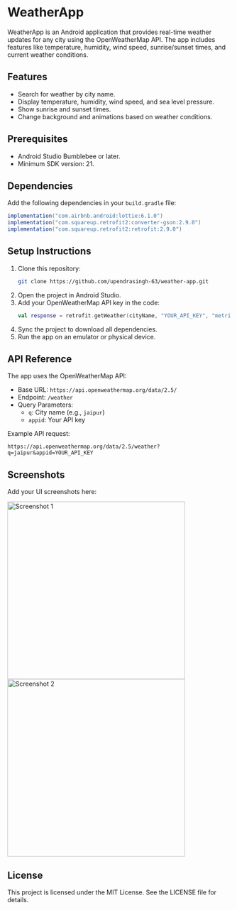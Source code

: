 # WeatherApp

WeatherApp is an Android application that provides real-time weather updates for any city using the OpenWeatherMap API. The app includes features like temperature, humidity, wind speed, sunrise/sunset times, and current weather conditions.

## Features
- Search for weather by city name.
- Display temperature, humidity, wind speed, and sea level pressure.
- Show sunrise and sunset times.
- Change background and animations based on weather conditions.

## Prerequisites
- Android Studio Bumblebee or later.
- Minimum SDK version: 21.

## Dependencies
Add the following dependencies in your `build.gradle` file:

```gradle
implementation("com.airbnb.android:lottie:6.1.0")
implementation("com.squareup.retrofit2:converter-gson:2.9.0")
implementation("com.squareup.retrofit2:retrofit:2.9.0")
```

## Setup Instructions
1. Clone this repository:
   ```bash
   git clone https://github.com/upendrasingh-63/weather-app.git
   ```
2. Open the project in Android Studio.
3. Add your OpenWeatherMap API key in the code:
   ```kotlin
   val response = retrofit.getWeather(cityName, "YOUR_API_KEY", "metric")
   ```
4. Sync the project to download all dependencies.
5. Run the app on an emulator or physical device.

## API Reference
The app uses the OpenWeatherMap API:

- Base URL: `https://api.openweathermap.org/data/2.5/`
- Endpoint: `/weather`
- Query Parameters:
  - `q`: City name (e.g., `jaipur`)
  - `appid`: Your API key

Example API request:
```
https://api.openweathermap.org/data/2.5/weather?q=jaipur&appid=YOUR_API_KEY
```

## Screenshots
Add your UI screenshots here:

<img src="https://i.ibb.co/r5m6ccp/Whats-App-Image-2024-12-21-at-09-28-59-c45bb618.jpg" alt="Screenshot 1" width="400px" />
<img src="https://i.ibb.co/df6XPHb/Whats-App-Image-2024-12-21-at-09-28-59-d453592b.jpg" alt="Screenshot 2" width="400px" />


## License
This project is licensed under the MIT License. See the LICENSE file for details.


